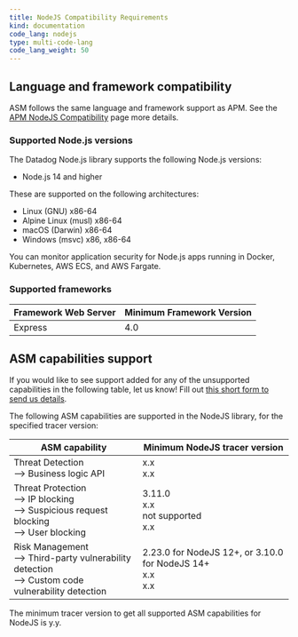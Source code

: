 ```yaml
---
title: NodeJS Compatibility Requirements 
kind: documentation
code_lang: nodejs
type: multi-code-lang
code_lang_weight: 50
---
```


## Language and framework compatibility

ASM follows the same language and framework support as APM. See the [APM NodeJS Compatibility][1] page more details. 

### Supported Node.js versions

The Datadog Node.js library supports the following Node.js versions:

- Node.js 14 and higher

These are supported on the following architectures:

- Linux (GNU) x86-64
- Alpine Linux (musl) x86-64
- macOS (Darwin) x86-64
- Windows (msvc) x86, x86-64

You can monitor application security for Node.js apps running in Docker, Kubernetes, AWS ECS, and AWS Fargate.

### Supported frameworks

| Framework Web Server    | Minimum Framework Version   |
| ----------------------- | --------------------------- |
| Express                 | 4.0                         |


## ASM capabilities support

<div class="alert alert-info">If you would like to see support added for any of the unsupported capabilities in the following table, let us know! Fill out <a href="https://forms.gle/gHrxGQMEnAobukfn7">this short form to send us details</a>.</div>

The following ASM capabilities are supported in the NodeJS library, for the specified tracer version:

| ASM capability                   | Minimum NodeJS tracer version |
| -------------------------------- | ----------------------------|
| Threat Detection <br/> --> Business logic API  | x.x <br/>x.x   |
| Threat Protection <br/> --> IP blocking <br/> --> Suspicious request blocking <br> --> User blocking   | 3.11.0<br/>x.x<br/>not supported<br/>x.x     |
| Risk Management <br/> --> Third-party vulnerability detection <br/> --> Custom code vulnerability detection | 2.23.0 for NodeJS 12+, or 3.10.0 for NodeJS 14+ <br/>x.x<br/>x.x |

The minimum tracer version to get all supported ASM capabilities for NodeJS is y.y.

[1]: /tracing/trace_collection/compatibility/nodejs/
